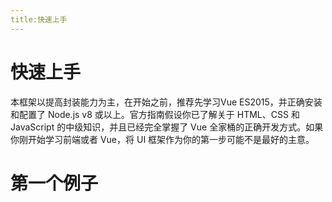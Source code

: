```yaml
---
title:快速上手
---
```

# 快速上手
本框架以提高封装能力为主，在开始之前，推荐先学习Vue ES2015，并正确安装和配置了 Node.js v8 或以上。官方指南假设你已了解关于 HTML、CSS 和 JavaScript 的中级知识，并且已经完全掌握了 Vue 全家桶的正确开发方式。如果你刚开始学习前端或者 Vue，将 UI 框架作为你的第一步可能不是最好的主意。

# 第一个例子
<ClientOnly>
<getStated-demos></getStated-demos>
</ClientOnly>
